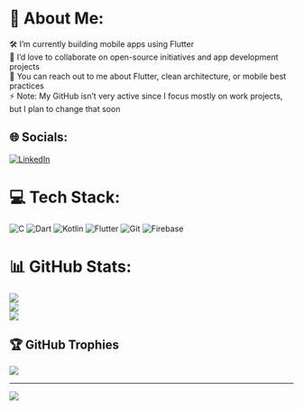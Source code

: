 # 💫 About Me:
🛠 I’m currently building mobile apps using Flutter <br>🤝 I’d love to collaborate on open-source initiatives and app development projects<br> 💬 You can reach out to me about Flutter, clean architecture, or mobile best practices <br>⚡ Note: My GitHub isn’t very active since I focus mostly on work projects, but I plan to change that soon


## 🌐 Socials:
[![LinkedIn](https://img.shields.io/badge/LinkedIn-%230077B5.svg?logo=linkedin&logoColor=white)](https://linkedin.com/in/gfelipe) 

# 💻 Tech Stack:
![C](https://img.shields.io/badge/c-%2300599C.svg?style=for-the-badge&logo=c&logoColor=white) ![Dart](https://img.shields.io/badge/dart-%230175C2.svg?style=for-the-badge&logo=dart&logoColor=white) ![Kotlin](https://img.shields.io/badge/kotlin-%237F52FF.svg?style=for-the-badge&logo=kotlin&logoColor=white) ![Flutter](https://img.shields.io/badge/Flutter-%2302569B.svg?style=for-the-badge&logo=Flutter&logoColor=white) ![Git](https://img.shields.io/badge/git-%23F05033.svg?style=for-the-badge&logo=git&logoColor=white) ![Firebase](https://img.shields.io/badge/firebase-a08021?style=for-the-badge&logo=firebase&logoColor=ffcd34)
# 📊 GitHub Stats:
![](https://github-readme-stats.vercel.app/api?username=gabrielhfdl&theme=github_dark&hide_border=false&include_all_commits=false&count_private=false)<br/>
![](https://nirzak-streak-stats.vercel.app/?user=gabrielhfdl&theme=github_dark&hide_border=false)<br/>
![](https://github-readme-stats.vercel.app/api/top-langs/?username=gabrielhfdl&theme=github_dark&hide_border=false&include_all_commits=false&count_private=false&layout=compact)

## 🏆 GitHub Trophies
![](https://github-profile-trophy.vercel.app/?username=gabrielhfdl&theme=radical&no-frame=false&no-bg=true&margin-w=4)

---
[![](https://visitcount.itsvg.in/api?id=gabrielhfdl&icon=0&color=0)](https://visitcount.itsvg.in)

<!-- Proudly created with GPRM ( https://gprm.itsvg.in ) -->
